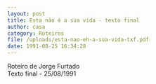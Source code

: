 ```yaml
---
layout: post
title: Esta não é a sua vida - texto final
author: casa
category: Roteiros
file: /uploads/esta-nao-eh-a-sua-vida-txf.pdf
date: 1991-08-25 16:34:28
---
```

Roteiro de Jorge Furtado\
Texto final - 25/08/1991